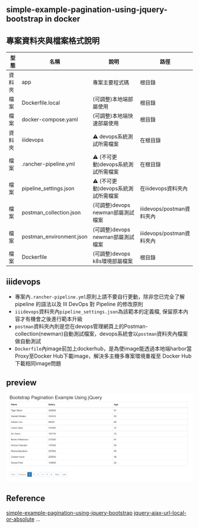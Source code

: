 ## simple-example-pagination-using-jquery-bootstrap in docker

## 專案資料夾與檔案格式說明  

| 型態 | 名稱 | 說明 | 路徑 |
| --- | --- | --- | --- |
| 資料夾 | app | 專案主要程式碼 | 根目錄 |
| 檔案 | Dockerfile.local | (可調整)本地端部屬使用 | 根目錄 |
| 檔案 | docker-compose.yaml | (可調整)本地端快速部屬使用 | 根目錄 |
| 資料夾 | iiidevops | :warning: devops系統測試所需檔案 | 在根目錄 |
| 檔案 | .rancher-pipeline.yml | :warning: (不可更動)devops系統測試所需檔案 | 在根目錄 |
| 檔案 | pipeline_settings.json | :warning: (不可更動)devops系統測試所需檔案 | 在iiidevops資料夾內 |
| 檔案 | postman_collection.json | (可調整)devops newman部屬測試檔案 | iiidevops/postman資料夾內 |
| 檔案 | postman_environment.json | (可調整)devops newman部屬測試檔案 | iiidevops/postman資料夾內 |
| 檔案 | Dockerfile | (可調整)devops k8s環境部屬檔案 | 根目錄 |

## iiidevops
* 專案內`.rancher-pipeline.yml`原則上請不要自行更動，除非您已完全了解 pipeline 的語法以及 III DevOps 對 Pipeline 的修改原則
* `iiidevops`資料夾內`pipeline_settings.json`為該範本的定義檔, 保留原本內容才有機會之後進行範本升級
* `postman`資料夾內則是您在devops管理網頁上的Postman-collection(newman)自動測試檔案，devops系統會以`postman`資料夾內檔案做自動測試
* `Dockerfile`內image前加上dockerhub，是為使image能透過本地端harbor當Proxy至Docker Hub下載image，解決多主機多專案環境重複至 Docker Hub下載相同image問題

## preview
![web-pre](./img/web-pre.png)

## Reference
[simple-example-pagination-using-jquery-bootstrap](https://www.js-tutorials.com/jquery-tutorials/simple-example-pagination-using-jquery-bootstrap/)
[jquery-ajax-url-local-or-absolute](https://stackoverflow.com/questions/24164327/jquery-ajax-url-local-or-absolute)
...